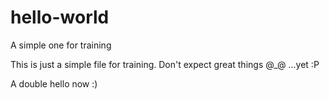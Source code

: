 # hello-world
A simple one for training

This is just a simple file for training. Don't expect great things @_@
...yet :P

A double hello now :)
